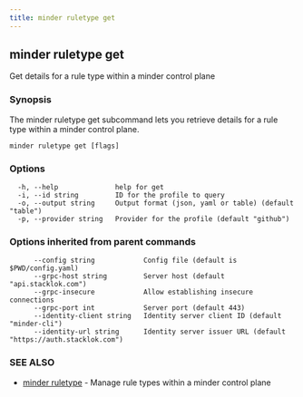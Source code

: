 ```yaml
---
title: minder ruletype get
---
```

## minder ruletype get

Get details for a rule type within a minder control plane

### Synopsis

The minder ruletype get subcommand lets you retrieve details for a rule type within a
minder control plane.

```
minder ruletype get [flags]
```

### Options

```
  -h, --help              help for get
  -i, --id string         ID for the profile to query
  -o, --output string     Output format (json, yaml or table) (default "table")
  -p, --provider string   Provider for the profile (default "github")
```

### Options inherited from parent commands

```
      --config string            Config file (default is $PWD/config.yaml)
      --grpc-host string         Server host (default "api.stacklok.com")
      --grpc-insecure            Allow establishing insecure connections
      --grpc-port int            Server port (default 443)
      --identity-client string   Identity server client ID (default "minder-cli")
      --identity-url string      Identity server issuer URL (default "https://auth.stacklok.com")
```

### SEE ALSO

* [minder ruletype](minder_ruletype.md)	 - Manage rule types within a minder control plane

